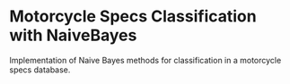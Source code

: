 # Motorcycle Specs Classification with NaiveBayes
Implementation of Naive Bayes methods for classification in a motorcycle specs database. 
